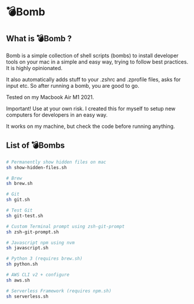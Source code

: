 # 💣Bomb
## What is 💣Bomb ?
Bomb is a simple collection of shell scripts (bombs) to install developer tools on your mac in a simple and easy way, trying to follow best practices. It is highly opinionated.

 It also automatically adds stuff to your .zshrc and .zprofile files, asks for input etc. So after running a bomb, you are good to go.

Tested on my Macbook Air M1 2021.

Important! Use at your own risk. I created this for myself to setup new computers for developers in an easy way. 

It works on my machine, but check the code before running anything.

## List of 💣Bombs
```sh
# Permanently show hidden files on mac
sh show-hidden-files.sh

# Brew
sh brew.sh

# Git
sh git.sh

# Test Git
sh git-test.sh

# Custom Terminal prompt using zsh-git-prompt
sh zsh-git-prompt.sh

# Javascript npm using nvm
sh javascript.sh

# Python 3 (requires brew.sh)
sh python.sh

# AWS CLI v2 + configure
sh aws.sh

# Serverless Framework (requires npm.sh)
sh serverless.sh
```

